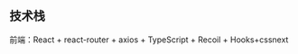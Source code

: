 <!--
 * @Description: 
 * @Version: 2.0
 * @Autor: liushuhao
 * @Date: 2021-07-03 16:57:56
 * @LastEditors: liushuhao
 * @LastEditTime: 2022-01-12 18:57:24
-->

## 技术栈

前端：React + react-router + axios + TypeScript + Recoil + Hooks+cssnext




